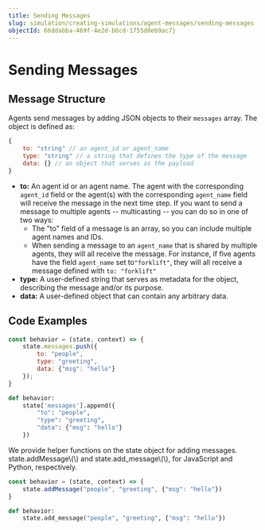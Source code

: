 ```yaml
---
title: Sending Messages
slug: simulation/creating-simulations/agent-messages/sending-messages
objectId: 66ddabba-469f-4e2d-b6cd-1755d0eb9ac7}
---
```


# Sending Messages

## Message Structure

Agents send messages by adding JSON objects to their `messages` array. The object is defined as:

```javascript
{
    to: "string" // an agent_id or agent_name
    type: "string" // a string that defines the type of the message
    data: {} // an object that serves as the payload 
}
```

* **to:** An agent id or an agent name. The agent with the corresponding `agent_id` field or the agent\(s\) with the corresponding `agent_name` field will receive the message in the next time step. If you want to send a message to multiple agents -- multicasting -- you can do so in one of two ways:
  * The "to" field of a message is an array, so you can include multiple agent names and IDs.
  * When sending a message to an `agent_name` that is shared by multiple agents, they will all receive the message. For instance, if five agents have the field `agent_name` set to`"forklift"`, they will all receive a message defined with `to: "forklift"`
* **type:** A user-defined string that serves as metadata for the object, describing the message and/or its purpose. 
* **data:** A user-defined object that can contain any arbitrary data.

## Code Examples

<Tabs>
<Tab title="JavaScript" >


```javascript
const behavior = (state, context) => {
    state.messages.push({
        to: "people", 
        type: "greeting", 
        data: {"msg": "hello"}
    });
}
```
</Tab>

<Tab title="Python" >


```python
def behavior:
    state['messages'].append({
        "to": "people", 
        "type": "greeting", 
        "data": {"msg": "hello"}
    })
```
</Tab>
</Tabs>

<Hint style="info">
We provide helper functions on the state object for adding messages. state.addMessage\(\) and state.add_message\(\), for JavaScript and Python, respectively.
</Hint>

<Tabs>
<Tab title="JavaScript" >


```javascript
const behavior = (state, context) => {
    state.addMessage("people", "greeting", {"msg": "hello"})
}
```
</Tab>

<Tab title="Python" >


```python
def behavior:
    state.add_message("people", "greeting", {"msg": "hello"})
```
</Tab>
</Tabs>

